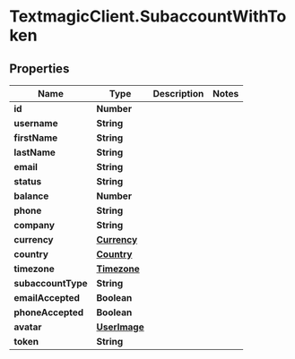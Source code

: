 # TextmagicClient.SubaccountWithToken

## Properties
Name | Type | Description | Notes
------------ | ------------- | ------------- | -------------
**id** | **Number** |  | 
**username** | **String** |  | 
**firstName** | **String** |  | 
**lastName** | **String** |  | 
**email** | **String** |  | 
**status** | **String** |  | 
**balance** | **Number** |  | 
**phone** | **String** |  | 
**company** | **String** |  | 
**currency** | [**Currency**](Currency.md) |  | 
**country** | [**Country**](Country.md) |  | 
**timezone** | [**Timezone**](Timezone.md) |  | 
**subaccountType** | **String** |  | 
**emailAccepted** | **Boolean** |  | 
**phoneAccepted** | **Boolean** |  | 
**avatar** | [**UserImage**](UserImage.md) |  | 
**token** | **String** |  | 


